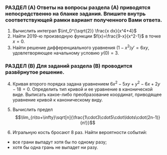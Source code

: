 ### РАЗДЕЛ (A) Ответы на вопросы раздела (А) приводятся непосредственно на бланке задания. Впишите внутрь соответствующей рамки вариант полученного Вами ответа.

1. Вычислить интеграл $\int_0^{\sqrt{2}} \frac{x dx}{x^4+4}$
2. Найти 2019-ю производную функции $f(x)=\frac{9-x}{x^2-1}$ в точке $x=0$.
3. Найти решение дифференциального уравнения $(1-x^2)y'=6xy$, удовлетворяющее начальному условию $y(0)=3$.
### РАЗДЕЛ (B) Для заданий раздела (B) проводится развёрнутое решение.

4. Кривая второго порядка задана уравнением $6x^2-5xy+y^2-6x+2y-18=0$. Определить тип кривой и ее уравнение в канонической виде. Выписать какое-либо преобразование координат, приводящее уравнение кривой к каноническому виду.
5. Вычислить предел
$$\lim_{n\to+\infty}\sqrt[n]{\frac{1\cdot3\cdot5\cdot\ldots\cdot(2n-1)}{n!}}$$

6. Игральную кость бросают 8 раз. Найти вероятности событий:
- все грани выпадут хотя бы по одному разу;
- хотя бы одна грань не выпадет ни разу.